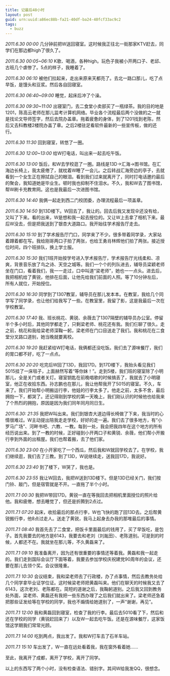 ```yaml
---
title: 记最后48小时
layout: post
guid: urn:uuid:a86ec88b-fa21-40df-ba24-40fcf33ac9c2
tags:
  - buzz
---
```


_2011.6.30 00:00_
几分钟前把W送回寝室。这时候我正往北一街那家KTV赶去，同学们在那边都high了很久了。

_2011.6.30 00:05~06:10_
K歌、喝酒，各种high。玩色子我被小开两口子、老邱、古班几个虐惨了。5点的样子，我睡着了。

_2011.6.30 06:10_
被他们拉起来，走出来原来天都亮了。去北一路口那儿，吃了点早饭，是馒头和豆浆。然后各自回寝室。

_2011.6.30 06:40~09:00_
睡觉，起床后冲了个澡。

_2011.6.30 09:30~11:00_
出寝室门，去二食堂小卖部买了一瓶绿茶。我的目的地是1201，陈高云老师在那儿监考计算机网络。毕业各个流程最后两个没做的之一就是找论文导师签字，然后去院办盖章。拖着疲惫的身体，到了1201找到老陈，然后又去科教楼2楼院办盖了章。之后2楼驻足看软件最新的一些宣传板，做的还行。

_2011.6.30 11:30_
回到寝室，转悠了一圈。

_2011.6.30 12:00~13:00_
给W打电话，叫出来一起去吃午饭。

_2011.6.30 13:00_
饭后，和W去学校逛了一圈。路线是13D->汇海->图书馆。在汇海边长椅上，我太疲倦了，就枕着W睡了一会儿。之后转战汇海旁边的亭子，去就看到一个女生正在擦拭自己的眼泪。看到我们过来就离开了，同时打电话邀约最后的聚会，我知道她是毕业生。顿时我也抑制不住泪水。不久，我和W去了图书馆，帮W刷卡充教育网。这也是我最后一次进图书馆。

_2011.6.30 14:40_
我俩一起走到西二门校团委，办理流程最后一项盖章。

_2011.6.30 14:50_
到13D楼下。W回去了，我让的。回去后我又发现伞还没有给，又叫了下来。看的出来，W是想和我一起去授位的。又让W上去拿了相机下来。最后W没去，但是把我送到了银杏大道路口。我开始往学术报告厅走去。

_2011.6.30 15:10_
到了学术报告厅门口，同学来了不少。很多带着同学录，大家站着蹲着都在写。我给刚哥两口子拍了两张，也给王勇肖林辉他们拍了两张。接近授位时间，四个班排队，换上学士服。

_2011.6.30 15:30_
我们1班开始按学号进入学术报告厅，学术报告厅光线柔和、凉爽，背景音乐放了鸟之诗、天空之城等。我们一个个的列队进去，辅导员梁颖老师坐在门口，看着我们，我一一走过，口中叫道“梁老师”，她也一一点头。进去后，我把相机给了黄锐，他排在后面，让他先给我们前面的人照。等了10分钟左后，所有人就位，开始授位。

_2011.6.30 16:30_
同学到了1307教室，辅导员在那儿发本本。在教室，我给几个同学写了同学录，也让他们给我写了一些。在教室里，我留了影，这是我最后一次在学校教室。

_2011.6.30 17:40_
我、班长桃花、黄锐、余薇去了1307隔壁的辅导员办公室。停留半个多小时后，其他同学都走了，只剩梁老师、桃花还有我。我们仨聊了很久。走之前，桃花和我给梁老师深鞠一躬，梁老师在门口目送走了我们。我和桃花在二食堂分叉路口道别，她当晚就要离校。

_2011.6.30 19:20_
我赶紧给W打电话，我俩都还没吃饭。我们去了源味餐厅，我们的胃口都不好，吃了一点点。

_2011.6.30 20:20_
吃完后W回了13D，我回17D。到17D楼下，我抬头看见我们5015挂了一床毯子，上面赫然写着“等你妹！”。走到5楼，我们班的寝室除了小明那儿，全是关门或者关灯。寝室钥匙在前晚唱歌的时候搞丢了，我就去了小明寝室，他正在收拾东西。孙志鹏也在那儿，我让他帮我开了5015的寝室。不久，车来了。我们开始帮小明搬运行李，他娃的行李太多了。他走之前，太多不舍，最后拥抱一下，都哭了。还记得刚到学校的第一天晚上，我们刚认识的时候他也给我来了个热烈的拥抱，原因是因为我们同年同月同日生。

_2011.6.30: 21:35_
我把W叫出来。我们到银杏大道边得长椅做了下来，我当时的心情很难过。W主动提出陪我走走学校，好好的走一遍。我们去了很多地方，有“小罗马广场”、河畔书吧、六教、一教。每到一处，我会把我四年在这个地方的所有经历说出来。到了一教的时候，正好碰到小开两口子和黄锐、余薇，他们帮小开搬行李到外面的出租屋。我们也帮着搬，去了他们家。

_2011.6.30 23:00_
在小开家吃了一个西瓜，然后我和W就回学校去了。在学校，我们继续逛，我们去了三教。到了13D，W说继续走，送我回17D，我说好。

_2011.6.30 23:40_
到了楼下，W哭了，我也是。

_2011.6.30 23:55_
我让W回去，我把W送到13D楼下。但是13D已经关门，我们按门铃、敲门，但是宿管就是不开。一直拖了半个小时。

_2011.7.1 00:30_
我把W带回17D。黄锐一直在等我回去把相机里面授位的照片给他。我和疲倦，想去睡觉了，但还是折腾到2点过。

_2011.7.1 07:20_
起床，收拾最后的那点行李，W也飞快的跑了回13D去。之后帮黄锐搬行李，他8点过走人。送走了黄锐，我马上起身去办我的那堆最后的事情。

_2011.7.1 08:40_
我首先去了二食堂，把饭卡里面最后的钱用了，买了早饭吃，是包子。首先我要去的地方是6143，我要去和老刘（刘胤田）、老陈道别。可是到的时候，人都还不在。我就坐在那儿等，不久黄磊来了。

_2011.7.1 09:10_
我准备离开，因为还有很重要的事情还等着我。黄磊和我一起走的。我们走到国际会议厅下面等着，我要去参加学校庆祝建党90周年的会议，还要在那儿去领个奖。会议很隆重。

_2011.7.1 10:30_
会议结束，我和梁老师去了行政楼，办了点事情，然后去教务处给几个同学拿毕业证学位证。这时候梁老师把黄磊叫来。他们在聊天的时候我又去了6143，这次老刘、老陈都在。简短的道谢之后，我鞠躬道别。之后我又回到教务处外面，梁老师、黄磊还有我把一些东西办理了之后我们就出来了。梁老师还急着把那些证发给等在学校的同学，我也不煽情给她道别了，一声“谢谢，再见”。

_2011.7.1 12:00_
我和黄磊回到寝室，检查了我的行李。最后去5010看了下，然后和还在学校的同学（黄锐赶回来了）以及W一起去吃午饭。还是在源味餐厅，这家饭馆这学期我们常常光顾。

_2011.7.1 14:00_
吃到两点，我出发了。我和W打车去了石羊车站。

_2011.7.1 15:10_
车出发了，W一直在远处看着我，我在窗外看着她……

至此，我离开了成都，离开了学校，离开了同学。

以上的东西写了两个小时，没有检查语法、错别字。其间W给我发QQ，很想念。
